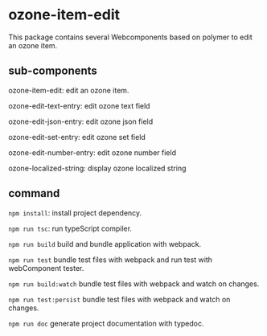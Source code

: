 #  ozone-item-edit

This package contains several Webcomponents based on polymer to edit an ozone item.

## sub-components

ozone-item-edit: edit an ozone item.

ozone-edit-text-entry: edit ozone text field

ozone-edit-json-entry: edit ozone json field

ozone-edit-set-entry: edit ozone set field

ozone-edit-number-entry: edit ozone number field

ozone-localized-string: display ozone localized string


## command

`npm install`: install project dependency.

`npm run tsc`: run typeScript compiler.

`npm run build` build and bundle application with webpack.

`npm run test` bundle test files with webpack and run test with webComponent tester.

`npm run build:watch` bundle test files with webpack and watch on changes.

`npm run test:persist` bundle test files with webpack and watch on changes.

`npm run doc` generate project documentation with typedoc.
